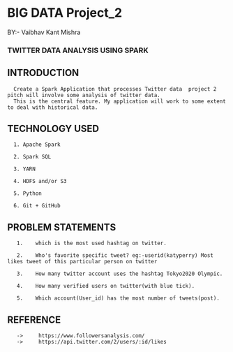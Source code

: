 # BIG DATA Project_2
BY:- Vaibhav Kant Mishra
###  TWITTER DATA ANALYSIS USING SPARK
##  INTRODUCTION
      Create a Spark Application that processes Twitter data  project 2 pitch will involve some analysis of twitter data. 
      This is the central feature. My application will work to some extent to deal with historical data.
##  TECHNOLOGY USED
      1. Apache Spark
      
      2. Spark SQL
      
      3. YARN
      
      4. HDFS and/or S3
      
      5. Python
      
      6. Git + GitHub
      
##    PROBLEM STATEMENTS
       1.    which is the most used hashtag on twitter.

       2.    Who's favorite specific tweet? eg:-userid(katyperry) Most likes tweet of this particular person on twitter

       3.    How many twitter account uses the hashtag Tokyo2020 Olympic.

       4.    How many verified users on twitter(with blue tick).

       5.    Which account(User_id) has the most number of tweets(post).
       
##    REFERENCE 
       ->     https://www.followersanalysis.com/
       ->     https://api.twitter.com/2/users/:id/likes



